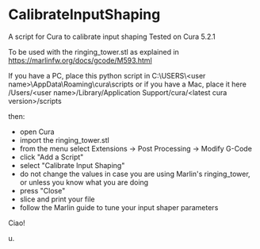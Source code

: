 # CalibrateInputShaping
A script for Cura to calibrate input shaping
Tested on Cura 5.2.1

To be used with the ringing_tower.stl as explained in https://marlinfw.org/docs/gcode/M593.html

If you have a PC, place this python script in C:\USERS\\\<user name>\AppData\Roaming\cura\scripts
or if you have a Mac, place it here /Users/\<user name>/Library/Application Support/cura/\<latest cura version>/scripts

then:

- open Cura
- import the ringing_tower.stl
- from the menu select Extensions -> Post Processing -> Modify G-Code
- click "Add a Script"
- select "Calibrate Input Shaping"
- do not change the values in case you are using Marlin's ringing_tower, or unless you know what you are doing
- press "Close"
- slice and print your file
- follow the Marlin guide to tune your input shaper parameters

Ciao!

u.
